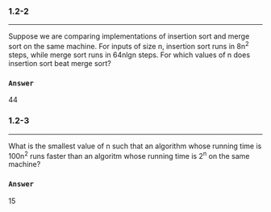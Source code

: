 ### 1.2-2
***
Suppose we are comparing implementations of insertion sort and merge sort on the same machine. For inputs of size n, insertion sort runs in 8n<sup>2</sup> steps, while merge sort runs in 64nlgn steps. For which values of n does insertion sort beat merge sort?

### `Answer`
44


### 1.2-3
***
What is the smallest value of n such that an algorithm whose running time is 100n<sup>2</sup> runs faster than an algoritm whose running time is 2<sup>n</sup> on the same machine?

### `Answer`
15

